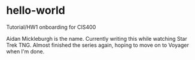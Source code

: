 # hello-world
Tutorial/HW1 onboarding for CIS400

Aidan Mickleburgh is the name. Currently writing this while watching Star Trek TNG. Almost finished the series again, hoping to move on to Voyager when I'm done. 
